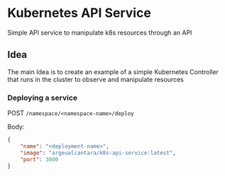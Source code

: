 # Kubernetes API Service

Simple API service to manipulate k8s resources through an API

## Idea

The main Idea is to create an example of a simple Kubernetes Controller that runs in the cluster to observe and manipulate resources

### Deploying a service

POST `/namespace/<namespace-name>/deploy`

Body:
```json
{
    "name": "<deployment-name>", 
    "image": "argeualcantara/k8s-api-service:latest",
    "port": 3000
}
```